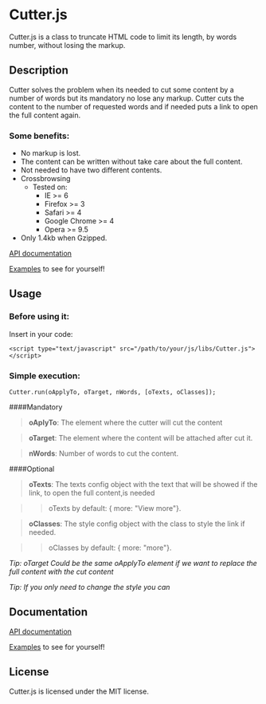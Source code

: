# Cutter.js
Cutter.js is a class to truncate HTML code to limit its length, by words number, without losing the markup.

## Description

Cutter solves the problem when its needed to cut some content by a number of words but its mandatory no lose any markup.
Cutter cuts the content to the number of requested words and if needed puts a link to open the full content again.

### Some benefits:

*   No markup is lost.
*   The content can be written without take care about the full content.
*   Not needed to have two different contents.
*   Crossbrowsing
    * Tested on:
        * IE >= 6
        * Firefox >= 3
        * Safari >= 4
        * Google Chrome >= 4
        * Opera >= 9.5
*   Only 1.4kb when Gzipped.

[API documentation](https://github.com/tcorral/Cutter.js/examples_and_documents/jsdoc/index.html)

[Examples](https://github.com/tcorral/Cutter.js/examples_and_documents/index.html) to see for yourself!

## Usage

### Before using it:
Insert in your code:

	<script type="text/javascript" src="/path/to/your/js/libs/Cutter.js"></script>

### Simple execution:

	Cutter.run(oApplyTo, oTarget, nWords, [oTexts, oClasses]);

####Mandatory

  >  **oAplyTo**: The element where the cutter will cut the content

  >  **oTarget**: The element where the content will be attached after cut it.

  >  **nWords**: Number of words to cut the content.

####Optional

  >  **oTexts**: The texts config object with the text that will be showed if the link, to open the full content,is needed

  >>    oTexts by default: { more: "View more"}.

  >  **oClasses**: The style config object with the class to style the link if needed.

  >>    oClasses by default: { more: "more"}.

*Tip: oTarget Could be the same oApplyTo element if we want to replace the full content with the cut content*

*Tip: If you only need to change the style you can*

## Documentation

[API documentation](https://github.com/tcorral/Cutter.js/examples_and_documents/jsdoc/index.html)

[Examples](https://github.com/tcorral/Cutter.js/examples_and_documents/index.html) to see for yourself!

## License

Cutter.js is licensed under the MIT license.